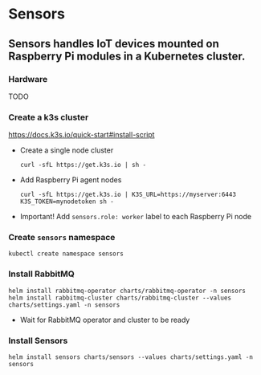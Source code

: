 # Sensors

## Sensors handles IoT devices mounted on Raspberry Pi modules in a Kubernetes cluster.

### Hardware

TODO

### Create a k3s cluster

https://docs.k3s.io/quick-start#install-script

- Create a single node cluster

    ```
    curl -sfL https://get.k3s.io | sh -
    ```

- Add Raspberry Pi agent nodes
    
    ```
    curl -sfL https://get.k3s.io | K3S_URL=https://myserver:6443 K3S_TOKEN=mynodetoken sh -
    ```

- Important! Add `sensors.role: worker` label to each Raspberry Pi node

### Create `sensors` namespace

    kubectl create namespace sensors

### Install RabbitMQ

    helm install rabbitmq-operator charts/rabbitmq-operator -n sensors
    helm install rabbitmq-cluster charts/rabbitmq-cluster --values charts/settings.yaml -n sensors

- Wait for RabbitMQ operator and cluster to be ready

### Install Sensors

    helm install sensors charts/sensors --values charts/settings.yaml -n sensors
